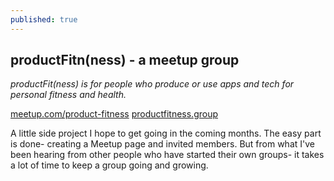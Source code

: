 ```yaml
---
published: true
---
```

## productFitn(ness) - a meetup group

_productFit(ness) is for people who produce or use apps and tech for personal fitness and health._

[meetup.com/product-fitness](https://www.meetup.com/product-fitness)
[productfitness.group](http://http://www.productfitness.group/)

A little side project I hope to get going in the coming months. The easy part is done- creating a Meetup page and invited members. But from what I've been hearing from other people who have started their own groups- it takes a lot of time to keep a group going and growing.
